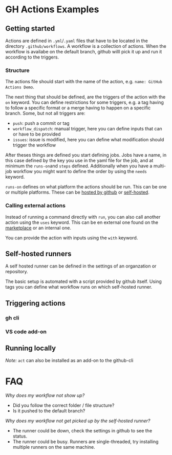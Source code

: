 # GH Actions Examples

## Getting started

Actions are defined in `.yml`/`.yaml` files that have to be located in the directory `.github/workflows`.
A workflow is a collection of actions.
When the workflow is availabe on the default branch, github willl pick it up and run it according to the triggers.

### Structure

The actions file should start with the name of the action, e.g. `name: GitHub Actions Demo`.

The next thing that should be defined, are the triggers of the action with the `on` keyword.
You can define restrictions for some triggers, e.g. a tag having to follow a specific format or a merge having to happen on a specific branch.
Some, but not all triggers are:
- `push`:  push a commit or tag
- `workflow_dispatch`: manual trigger, here you can define inputs that can or have to be provided
- `issues`: issue is modified, here you can define what modification should trigger the workflow

After theses things are defined you start defining jobs. Jobs have a name, in this case defined by the key you use in the yaml file for the job, and at minimum the `runs-on`and `steps` defined. Additionally when you have a multi-job workflow you might want to define the order by using the `needs` keyword.  

`runs-on` defines on what platform the actions should be run. This can be one or multiple platforms. These can be [hosted by github](https://docs.github.com/en/actions/using-github-hosted-runners/about-github-hosted-runners/about-github-hosted-runners) or [self-hosted](https://docs.github.com/en/actions/hosting-your-own-runners/managing-self-hosted-runners/about-self-hosted-runners).


### Calling external actions

Instead of running a command directly with `run`, you can also call another action using the `uses` keyword. This can be en external one found on the [marketplace](https://github.com/marketplace?type=actions) or an internal one.

You can provide the action with inputs using the `with` keyword.

## Self-hosted runners

A self hosted runner can be defined in the settings of an organzation or repository. 

The basic setup is automated with a script provided by github itself. Using tags you can define what workflow runs on which self-hosted runner.

## Triggering actions
### gh cli
### VS code add-on

## Running locally

_Note:_ `act` can also be installed as an add-on to the github-cli



# FAQ
*Why does my workflow not show up?*
- Did you follow the correct folder / file structure?
- Is it pushed to the default branch?

*Why does my workflow not get picked up by the self-hosted runner?*
- The runner could be down, check the settings in github to see the status.
- The runner could be busy. Runners are single-threaded, try installing multiple runners on the same machine.